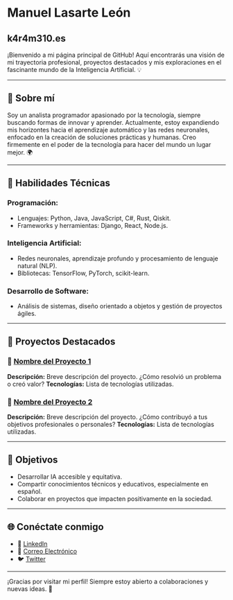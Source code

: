 #  Manuel Lasarte León
## k4r4m310.es

¡Bienvenido a mi página principal de GitHub! Aquí encontrarás una visión de mi trayectoria profesional, proyectos destacados y mis exploraciones en el fascinante mundo de la Inteligencia Artificial. 💡

---

## 📜 Sobre mí

Soy un analista programador apasionado por la tecnología, siempre buscando formas de innovar y aprender. Actualmente, estoy expandiendo mis horizontes hacia el aprendizaje automático y las redes neuronales, enfocado en la creación de soluciones prácticas y humanas. Creo firmemente en el poder de la tecnología para hacer del mundo un lugar mejor. 🌍

---

## 🔧 Habilidades Técnicas

### Programación:
- Lenguajes: Python, Java, JavaScript, C#, Rust, Qiskit.
- Frameworks y herramientas: Django, React, Node.js.

### Inteligencia Artificial:
- Redes neuronales, aprendizaje profundo y procesamiento de lenguaje natural (NLP).
- Bibliotecas: TensorFlow, PyTorch, scikit-learn.

### Desarrollo de Software:
- Análisis de sistemas, diseño orientado a objetos y gestión de proyectos ágiles.

---

## 📂 Proyectos Destacados

### 🌟 [Nombre del Proyecto 1](#)
**Descripción:** Breve descripción del proyecto. ¿Cómo resolvió un problema o creó valor?
**Tecnologías:** Lista de tecnologías utilizadas.

### 🌟 [Nombre del Proyecto 2](#)
**Descripción:** Breve descripción del proyecto. ¿Cómo contribuyó a tus objetivos profesionales o personales?
**Tecnologías:** Lista de tecnologías utilizadas.

---

## 🎯 Objetivos
- Desarrollar IA accesible y equitativa.
- Compartir conocimientos técnicos y educativos, especialmente en español.
- Colaborar en proyectos que impacten positivamente en la sociedad.

---

## 🌐 Conéctate conmigo

- 💼 [LinkedIn](#)
- 📧 [Correo Electrónico](mailto:tu_email@example.com)
- 🐦 [Twitter](#)

---

¡Gracias por visitar mi perfil! Siempre estoy abierto a colaboraciones y nuevas ideas. 🚀

